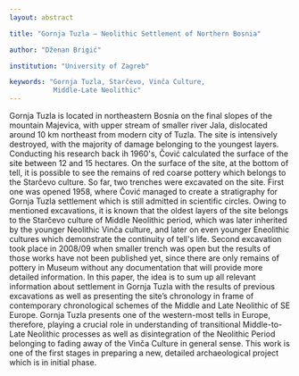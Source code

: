 ```yaml
---
layout: abstract

title: "Gornja Tuzla – Neolithic Settlement of Northern Bosnia"

author: "Dženan Brigić"

institution: "University of Zagreb"

keywords: "Gornja Tuzla, Starčevo, Vinča Culture,
           Middle-Late Neolithic"
---
```


Gornja Tuzla is located in northeastern Bosnia on the final slopes of
the mountain Majevica, with upper stream of smaller river Jala,
dislocated around 10 km northeast from modern city of Tuzla. The site
is intensively destroyed, with the majority of damage belonging to the
youngest layers. Conducting his research back ih 1960's, Čović
calculated the surface of the site between 12 and 15 hectares. On the
surface of the site, at the bottom of tell, it is possible to see the
remains of red coarse pottery which belongs to the Starčevo
culture. So far, two trenches were excavated on the site. First one
was opened 1958, where Čović managed to create a stratigraphy for
Gornja Tuzla settlement which is still admitted in scientific
circles. Owing to mentioned excavations, it is known that the oldest
layers of the site belongs to the Starčevo culture of Middle Neolithic
period, which was later inherited by the younger Neolithic Vinča
culture, and later on even younger Eneolithic cultures which
demonstrate the continuity of tell's life. Second excavation took
place in 2008/09 when smaller trench was open but the results of those
works have not been published yet, since there are only remains of
pottery in Museum without any documentation that will provide more
detailed information. In this paper, the idea is to sum up all
relevant information about settlement in Gornja Tuzla with the results
of previous excavations as well as presenting the site’s chronology in
frame of contemporary chronological schemes of the Middle and Late
Neolithic of SE Europe. Gornja Tuzla presents one of the western-most
tells in Europe, therefore, playing a crucial role in understanding of
transitional Middle-to-Late Neolithic processes as well as
disintegration of the Neolithic Period belonging to fading away of the
Vinča Culture in general sense. This work is one of the first stages
in preparing a new, detailed archaeological project which is in
initial phase.

